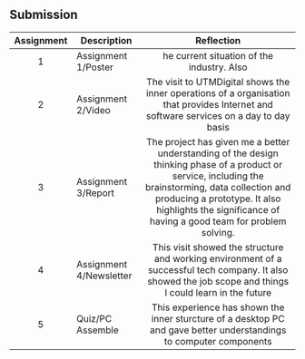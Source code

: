## Submission
| Assignment | Description  | Reflection |
| :-----: |  ------ | :-----: | 
| 1 | Assignment 1/Poster | he current situation of the industry. Also | 
| 2 | Assignment 2/Video | The visit to UTMDigital shows the inner operations of a organisation that provides Internet and software services on a day to day basis | 
| 3 | Assignment 3/Report | The project has given me a better understanding of the design thinking phase of a product or service, including the brainstorming, data collection and producing a prototype. It also highlights the significance of having a good team for problem solving. | 
| 4 | Assignment 4/Newsletter | This visit showed the structure and working environment of a successful tech company. It also showed the job scope and things I could learn in the future|
| 5 | Quiz/PC Assemble | This experience has shown the inner sturcture of a desktop PC and gave better understandings to computer components |
